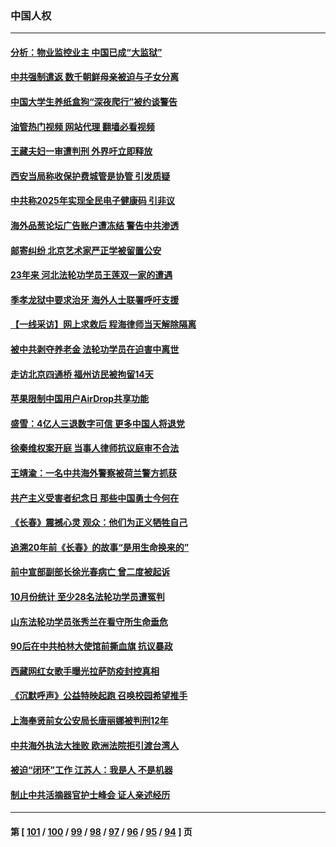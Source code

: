 ### 中国人权
---
#### [分析：物业监控业主 中国已成“大监狱”](../../pages/ncid278/n13864795.md?11131245) 
#### [中共强制遣返 数千朝鲜母亲被迫与子女分离](../../pages/ncid278/n13864741.md?11131245) 
#### [中国大学生养纸盒狗“深夜爬行”被约谈警告](../../pages/ncid278/n13864617.md?11131245) 
#### [油管热门视频 网站代理 翻墙必看视频](http://150.230.27.170:81/youtube.html?11131245)
#### [王藏夫妇一审遭判刑 外界吁立即释放](../../pages/ncid278/n13864583.md?11131245) 
#### [西安当局称收保护费城管是协管 引发质疑](../../pages/ncid278/n13864581.md?11131245) 
#### [中共称2025年实现全民电子健康码 引非议](../../pages/ncid278/n13864438.md?11131245) 
#### [海外品葱论坛广告账户遭冻结 警告中共渗透](../../pages/ncid278/n13862891.md?11131245) 
#### [邮寄纠纷 北京艺术家严正学被留置公安](../../pages/ncid278/n13864243.md?11131245) 
#### [23年来 河北法轮功学员王莲双一家的遭遇](../../pages/ncid278/n13863330.md?11131245) 
#### [季孝龙狱中要求治牙 海外人士联署呼吁支援](../../pages/ncid278/n13863777.md?11131245) 
#### [【一线采访】网上求救后 程海律师当天解除隔离](../../pages/ncid278/n13863363.md?11131245) 
#### [被中共剥夺养老金 法轮功学员在迫害中离世](../../pages/ncid278/n13861877.md?11131245) 
#### [走访北京四通桥 福州访民被拘留14天](../../pages/ncid278/n13863183.md?11131245) 
#### [苹果限制中国用户AirDrop共享功能](../../pages/ncid278/n13863173.md?11131245) 
#### [盛雪：4亿人三退数字可信 更多中国人将退党](../../pages/ncid278/n13862928.md?11131245) 
#### [徐秦维权案开庭 当事人律师抗议庭审不合法](../../pages/ncid278/n13862632.md?11131245) 
#### [王靖渝：一名中共海外警察被荷兰警方抓获](../../pages/ncid278/n13862163.md?11131245) 
#### [共产主义受害者纪念日 那些中国勇士今何在](../../pages/ncid278/n13861994.md?11131245) 
#### [《长春》震撼心灵 观众：他们为正义牺牲自己](../../pages/ncid278/n13852078.md?11131245) 
#### [追溯20年前《长春》的故事“是用生命换来的”](../../pages/ncid278/n13851645.md?11131245) 
#### [前中宣部副部长徐光春病亡 曾二度被起诉](../../pages/ncid278/n13857638.md?11131245) 
#### [10月份统计 至少28名法轮功学员遭冤判](../../pages/ncid278/n13861128.md?11131245) 
#### [山东法轮功学员张秀兰在看守所生命垂危](../../pages/ncid278/n13860281.md?11131245) 
#### [90后在中共柏林大使馆前撕血旗 抗议暴政](../../pages/ncid278/n13860258.md?11131245) 
#### [西藏网红女歌手曝光拉萨防疫封控真相](../../pages/ncid278/n13860022.md?11131245) 
#### [《沉默呼声》公益特映起跑  召唤校园希望推手](../../pages/ncid278/n13859756.md?11131245) 
#### [上海奉贤前女公安局长唐丽娜被判刑12年](../../pages/ncid278/n13859528.md?11131245) 
#### [中共海外执法大挫败 欧洲法院拒引渡台湾人](../../pages/ncid278/n13859684.md?11131245) 
#### [被迫“闭环”工作 江苏人：我是人 不是机器](../../pages/ncid278/n13859052.md?11131245) 
#### [制止中共活摘器官护士峰会 证人亲述经历](../../pages/ncid278/n13859007.md?11131245) 

---
#### 第 [ [101](./101.md?11131245) / [100](./100.md?11131245) / [99](./99.md?11131245) / [98](./98.md?11131245) / [97](./97.md?11131245) / [96](./96.md?11131245) / [95](./95.md?11131245) / [94](./94.md?11131245) ] 页
